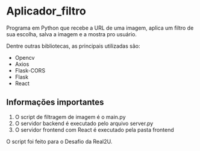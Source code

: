 # Aplicador_filtro
Programa em Python que recebe a URL de uma imagem, aplica um filtro de sua escolha, salva a imagem e a mostra pro usuário.

Dentre outras bibliotecas, as principais utilizadas são:
* Opencv
* Axios
* Flask-CORS
* Flask
* React

## Informações importantes
1. O script de filtragem de imagem é o main.py
2. O servidor backend é executado pelo arquivo server.py
3. O servidor frontend com React é executado pela pasta frontend

O script foi feito para o Desafio da Real2U.
